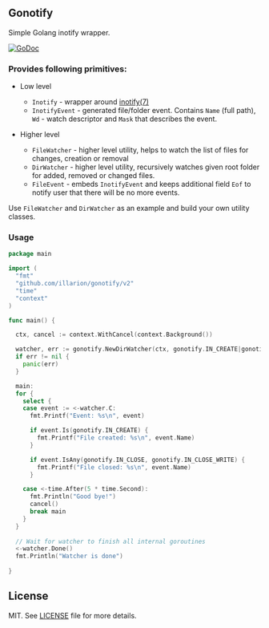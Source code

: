 ## Gonotify 

Simple Golang inotify wrapper.

[![GoDoc](https://godoc.org/github.com/illarion/gonotify/v2?status.svg)](https://godoc.org/github.com/illarion/gonotify/v2)

### Provides following primitives:

* Low level
  * `Inotify` - wrapper around [inotify(7)](http://man7.org/linux/man-pages/man7/inotify.7.html)
  * `InotifyEvent` - generated file/folder event. Contains `Name` (full path), `Wd` - watch descriptor and `Mask` that describes the event.

* Higher level
  * `FileWatcher` - higher level utility, helps to watch the list of files for changes, creation or removal
  * `DirWatcher` - higher level utility, recursively watches given root folder for added, removed or changed files.
  * `FileEvent` - embeds `InotifyEvent` and keeps additional field `Eof` to notify user that there will be no more events.

Use `FileWatcher` and `DirWatcher` as an example and build your own utility classes.

### Usage

```go
package main

import (
  "fmt"
  "github.com/illarion/gonotify/v2"
  "time"
  "context"
)

func main() {

  ctx, cancel := context.WithCancel(context.Background())

  watcher, err := gonotify.NewDirWatcher(ctx, gonotify.IN_CREATE|gonotify.IN_CLOSE, "/tmp")
  if err != nil {
    panic(err)
  }

  main:
  for {
    select {
    case event := <-watcher.C:
      fmt.Printf("Event: %s\n", event)

      if event.Is(gonotify.IN_CREATE) {
        fmt.Printf("File created: %s\n", event.Name)
      }

      if event.IsAny(gonotify.IN_CLOSE, gonotify.IN_CLOSE_WRITE) {
        fmt.Printf("File closed: %s\n", event.Name)
      }

    case <-time.After(5 * time.Second):
      fmt.Println("Good bye!")
      cancel()
      break main
    }
  }
  
  // Wait for watcher to finish all internal goroutines
  <-watcher.Done()
  fmt.Println("Watcher is done")
  
}
```

## License
MIT. See [LICENSE](LICENSE) file for more details.

